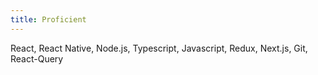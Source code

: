```yaml
---
title: Proficient
---
```


React, React Native, Node.js, Typescript, Javascript, Redux, Next.js, Git, React-Query
